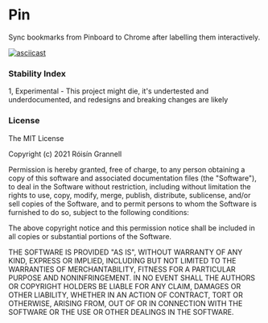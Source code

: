 
# Pin

Sync bookmarks from Pinboard to Chrome after labelling them interactively.

[![asciicast](https://asciinema.org/a/FcBPdpGUPaxo5gLBxSVF3569c.svg)](https://asciinema.org/a/FcBPdpGUPaxo5gLBxSVF3569c)

### Stability Index

1, Experimental - This project might die, it's undertested and underdocumented, and redesigns and breaking changes are likely

### License

The MIT License

Copyright (c) 2021 Róisín Grannell

Permission is hereby granted, free of charge, to any person obtaining a copy of this software and associated documentation files (the "Software"), to deal in the Software without restriction, including without limitation the rights to use, copy, modify, merge, publish, distribute, sublicense, and/or sell copies of the Software, and to permit persons to whom the Software is furnished to do so, subject to the following conditions:

The above copyright notice and this permission notice shall be included in all copies or substantial portions of the Software.

THE SOFTWARE IS PROVIDED "AS IS", WITHOUT WARRANTY OF ANY KIND, EXPRESS OR IMPLIED, INCLUDING BUT NOT LIMITED TO THE WARRANTIES OF MERCHANTABILITY, FITNESS FOR A PARTICULAR PURPOSE AND NONINFRINGEMENT. IN NO EVENT SHALL THE AUTHORS OR COPYRIGHT HOLDERS BE LIABLE FOR ANY CLAIM, DAMAGES OR OTHER LIABILITY, WHETHER IN AN ACTION OF CONTRACT, TORT OR OTHERWISE, ARISING FROM, OUT OF OR IN CONNECTION WITH THE SOFTWARE OR THE USE OR OTHER DEALINGS IN THE SOFTWARE.
